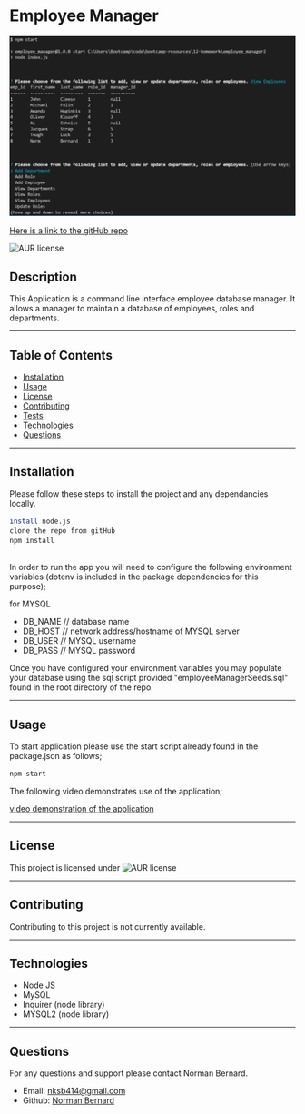 # Employee Manager
 
  
  ![alt text](./images/screenshot.PNG)
  
[Here is a link to the gitHub repo](https://github.com/Normksb/employee-manager)  

![AUR license](https://img.shields.io/static/v1?label=License&message=MIT&color=blue)

## Description
This Application is a command line interface employee database manager. It allows a manager to maintain a database of employees, roles and departments.


---
## Table of Contents

- [Installation](#installation)
- [Usage](#usage)
- [License](#license)
- [Contributing](#contributing)
- [Tests](#tests)
- [Technologies](#technologies)
- [Questions](#questions)

---
## Installation  
  
Please follow these steps to install the project and any dependancies locally.

```bash
install node.js
clone the repo from gitHub
npm install
 
```

In order to run the app you will need to configure the following environment variables (dotenv is included in the package dependencies for this purpose);

for MYSQL
- DB_NAME  // database name
- DB_HOST  // network address/hostname of MYSQL server
- DB_USER  // MYSQL username
- DB_PASS  // MYSQL password

Once you have configured your environment variables you may populate your database using the sql script provided "employeeManagerSeeds.sql" found in the root directory of the repo.


---
## Usage

 
To start application please use the start script already found in the package.json as follows;

```bash
npm start
```
The following video demonstrates use of the application;

[video demonstration of the application](https://github.com/Normksb/employee-manager)  

---
## License

This project is licensed under ![AUR license](https://img.shields.io/static/v1?label=License&message=MIT&color=blue)

---
## Contributing

Contributing to this project is not currently available.


---

## Technologies


- Node JS
- MySQL
- Inquirer (node library)
- MYSQL2 (node library)

---

## Questions

For any questions and support please contact Norman Bernard.  
- Email: nksb414@gmail.com
- Github: [Norman Bernard](https://github.com/Normksb)